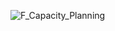
![F_Capacity_Planning](https://github.com/user-attachments/assets/67102300-cc4e-4878-86ef-04ae2ba92322)
